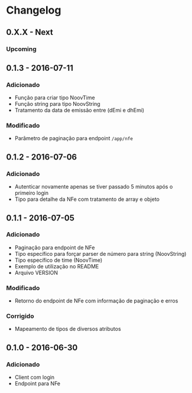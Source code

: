 # Changelog

## 0.X.X - Next

### Upcoming

## 0.1.3 - 2016-07-11

### Adicionado

- Função para criar tipo NoovTime
- Função string para tipo NoovString
- Tratamento da data de emissão entre (dEmi e dhEmi)

### Modificado

- Parâmetro de paginação para endpoint ```/app/nfe```

## 0.1.2 - 2016-07-06

### Adicionado

- Autenticar novamente apenas se tiver passado 5 minutos após o primeiro login
- Tipo para detalhe da NFe com tratamento de array e objeto

## 0.1.1 - 2016-07-05

### Adicionado

- Paginação para endpoint de NFe
- Tipo específico para forçar parser de número para string (NoovString)
- Tipo específico de time (NoovTime)
- Exemplo de utilização no README
- Arquivo VERSION

### Modificado

- Retorno do endpoint de NFe com informação de paginação e erros

### Corrigido

- Mapeamento de tipos de diversos atributos

## 0.1.0 - 2016-06-30

### Adicionado

- Client com login
- Endpoint para NFe